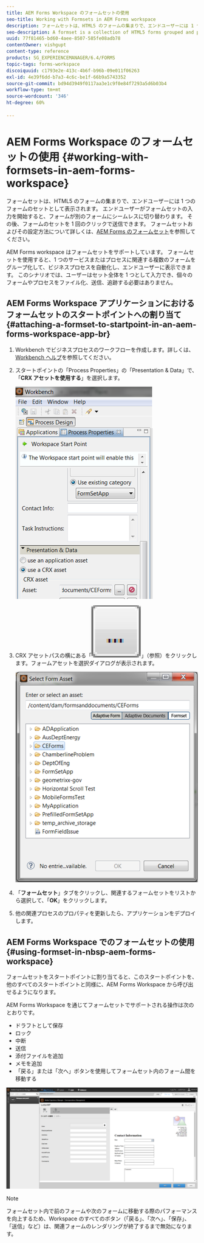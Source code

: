 ```yaml
---
title: AEM Forms Workspace のフォームセットの使用
seo-title: Working with Formsets in AEM Forms workspace
description: フォームセットは、HTML5 のフォームの集まりで、エンドユーザーには 1 つのフォームのセットとして表示されます。 AEM Forms Workspace でフォームセットを使用する方法を説明します。
seo-description: A formset is a collection of HTML5 forms grouped and presented as a single set of forms to end users. Learn how you can work with formsets in AEM Forms workspace.
uuid: 77f81465-bd60-4aee-8507-585fe08adb78
contentOwner: vishgupt
content-type: reference
products: SG_EXPERIENCEMANAGER/6.4/FORMS
topic-tags: forms-workspace
discoiquuid: c1793e2e-413c-4b6f-b96b-09e011f06263
exl-id: 4e39f6dd-b7a3-4c6c-be1f-66b9a5743352
source-git-commit: bd94d3949f0117aa3e1c9f0e84f7293a5d6b03b4
workflow-type: tm+mt
source-wordcount: '346'
ht-degree: 60%

---
```


# AEM Forms Workspace のフォームセットの使用 {#working-with-formsets-in-aem-forms-workspace}

フォームセットは、HTML5 のフォームの集まりで、エンドユーザーには 1 つのフォームのセットとして表示されます。 エンドユーザーがフォームセットの入力を開始すると、フォームが別のフォームにシームレスに切り替わります。 その後、フォームのセットを 1 回のクリックで送信できます。 フォームセットおよびその設定方法について詳しくは、[AEM Forms のフォームセット](/help/forms/using/formset-in-aem-forms.md)を参照してください。

AEM Forms workspace はフォームセットをサポートしています。 フォームセットを使用すると、1 つのサービスまたはプロセスに関連する複数のフォームをグループ化して、ビジネスプロセスを自動化し、エンドユーザーに表示できます。 このシナリオでは、ユーザーはセット全体を 1 つとして入力でき、個々のフォームやプロセスをファイル化、送信、追跡する必要はありません。

## AEM Forms Workspace アプリケーションにおけるフォームセットのスタートポイントへの割り当て {#attaching-a-formset-to-startpoint-in-an-aem-forms-workspace-app-br}

1. Workbench でビジネスプロセスのワークフローを作成します。詳しくは、[Workbench ヘルプ](https://www.adobe.com/go/learn_aemforms_workbench_63_jp)を参照してください。
1. スタートポイントの「Process Properties」の「Presentation &amp; Data」で、「**CRX アセットを使用する**」を選択します。

   ![1-1](assets/1-1.png)

1. CRX アセットパスの横にある「![参照](assets/browse.png)」（参照）をクリックします。フォームアセットを選択ダイアログが表示されます。

   ![2](assets/2.png)

1. 「**フォームセット**」タブをクリックし、関連するフォームセットをリストから選択して、「**OK**」をクリックします。

1. 他の関連プロセスのプロパティを更新したら、アプリケーションをデプロイします。

## AEM Forms Workspace でのフォームセットの使用 {#using-formset-in-nbsp-aem-forms-workspace}

フォームセットをスタートポイントに割り当てると、このスタートポイントを、他のすべてのスタートポイントと同様に、AEM Forms Workspace から呼び出せるようになります。

AEM Forms Workspace を通じてフォームセットでサポートされる操作は次のとおりです。

* ドラフトとして保存
* ロック
* 中断
* 送信
* 添付ファイルを追加
* メモを追加
* 「戻る」または「次へ」ボタンを使用してフォームセット内のフォーム間を移動する

![3-1](assets/3-1.png)

>[!NOTE]
>
>フォームセット内で前のフォームや次のフォームに移動する際のパフォーマンスを向上するため、Workspace のすべてのボタン（「戻る」、「次へ」、「保存」、「送信」など）は、関連フォームのレンダリングが終了するまで無効になります。
